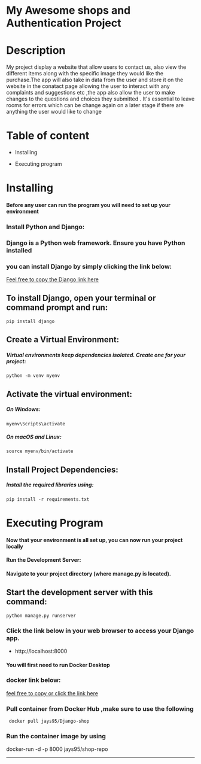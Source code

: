 # My Awesome shops and Authentication Project

# Description
  My project display a website that allow users to contact us, also view the different items along with the specific image they would like the purchase.The app will also take in data from the user and store it on the website in the conatact page allowing the user to interact with any complaints and suggestions etc ,the app also allow the user to make changes to the questions and choices they submitted . It's essential to leave rooms for errors which can be change again on a later stage if there are anything the user would like to change 
#  Table of content

- Installing

- Executing program

# Installing

#### Before any user can run the program you will need to set up your environment
### Install Python and Django:
### Django is a Python web framework. Ensure you have Python installed 
### you can install Django by simply clicking the link below:
[Feel free to copy the Django link here](https://pypi.org/project/Django/)
## To install Django, open your terminal or command prompt and run:
    pip install django

## Create a Virtual Environment:    
##### Virtual environments keep dependencies isolated. Create one for your project:
    python -m venv myenv

## Activate the virtual environment:
##### On Windows:
    myenv\Scripts\activate

##### On macOS and Linux:
    source myenv/bin/activate

## Install Project Dependencies:
##### Install the required libraries using:
    pip install -r requirements.txt

# Executing Program
#### Now that your environment is all set up, you can now run your project locally

#### Run the Development Server:
#### Navigate to your project directory (where manage.py is located).
 ## Start the development server with this command:

    python manage.py runserver

### Click the link below in your web browser to access your Django app.
 - http://localhost:8000 



#### You will first need to run Docker Desktop
### docker link below:
[feel free to copy or click the link here](https://www.docker.com/)

### Pull container from Docker Hub ,make sure to use the    following 
     docker pull jays95/Django-shop

### Run the container image by using
   docker-run -d -p 8000 jays95/shop-repo

---
